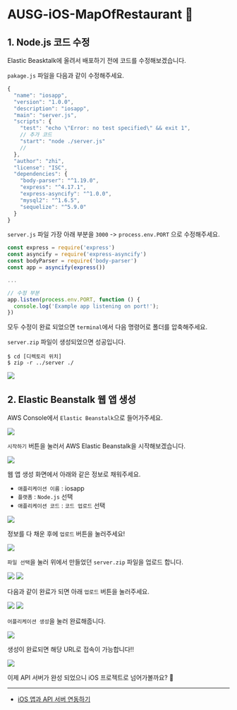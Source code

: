 # AUSG-iOS-MapOfRestaurant 🍎

## 1. Node.js 코드 수정

Elastic Beasktalk에 올려서 배포하기 전에 코드를 수정해보겠습니다.


`pakage.js` 파일을 다음과 같이 수정해주세요.

```javascript
{
  "name": "iosapp",
  "version": "1.0.0",
  "description": "iosapp",
  "main": "server.js",
  "scripts": {
    "test": "echo \"Error: no test specified\" && exit 1",
    // 추가 코드
    "start": "node ./server.js"
    //
  },
  "author": "zhi",
  "license": "ISC",
  "dependencies": {
    "body-parser": "^1.19.0",
    "express": "^4.17.1",
    "express-asyncify": "^1.0.0",
    "mysql2": "^1.6.5",
    "sequelize": "^5.9.0"
  }
}
```



`server.js` 파일 가장 아래 부분을 `3000` -> `process.env.PORT` 으로 수정해주세요.

```javascript
const express = require('express')
const asyncify = require('express-asyncify')
const bodyParser = require('body-parser')
const app = asyncify(express())

...

// 수정 부분
app.listen(process.env.PORT, function () {
  console.log('Example app listening on port!');
})
```



모두 수정이 완료 되었으면 `terminal`에서 다음 명령어로 폴더를 압축해주세요.

`server.zip` 파일이 생성되었으면 성공입니다. 

```
$ cd [디렉토리 위치]
$ zip -r ../server ./
```

![](../images/Beanstalk_guide/4.png)




## 2. Elastic Beanstalk 웹 앱 생성

AWS Console에서 `Elastic Beanstalk`으로 들어가주세요.

![](../images/Beanstalk_guide/1.png)



`시작하기` 버튼을 눌러서 AWS Elastic Beanstalk을 시작해보겠습니다.

![](../images/Beanstalk_guide/2.png)



웹 앱 생성 화면에서 아래와 같은 정보로 채워주세요.

- `애플리케이션 이름` : iosapp
- `플랫폼` : `Node.js` 선택
- `애플리케이션 코드` : `코드 업로드` 선택


![](../images/Beanstalk_guide/3.png)



정보를 다 채운 후에 `업로드` 버튼을 눌러주세요!

![](../images/Beanstalk_guide/5.png)




`파일 선택`을 눌러 위에서 만들었던 `server.zip` 파일을 업로드 합니다.

![](../images/Beanstalk_guide/6.png)
![](../images/Beanstalk_guide/7.png)



다음과 같이 완료가 되면 아래 `업로드` 버튼을 눌러주세요.

![](../images/Beanstalk_guide/8.png)
![](../images/Beanstalk_guide/9.png)



`어플리케이션 생성`을 눌러 완료해줍니다. 

![](../images/Beanstalk_guide/10.png)

생성이 완료되면 해당 URL로 접속이 가능합니다!!


![](../images/Beanstalk_guide/11.png)



이제 API 서버가 완성 되었으니 iOS 프로젝트로 넘어가볼까요? 🙌

---

- [iOS 앱과 API 서버 연동하기](https://github.com/jaehui327/AUSG-iOS-MapOfRestaurant/blob/master/guide/iOS_guide.md)